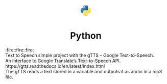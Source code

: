 <div align="center">
<img src="https://github.com/devicons/devicon/blob/master/icons/python/python-original.svg" title="Python" alt="Python" width="40" height="40"/><h1>Python</h1>
</div>
:fire::fire::fire:
<br>
Text to Speech simple project with the
gTTS – Google Text-to-Speech.
<br>
An interface to Google Translate’s Text-to-Speech API.<br>
https://gtts.readthedocs.io/en/latest/index.html
<br>
The gTTS reads a text stored in a variable and outputs it as audio in a mp3 file.
